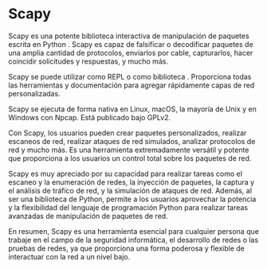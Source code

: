# Scapy 
Scapy es una potente biblioteca interactiva de manipulación de paquetes escrita en Python . Scapy es capaz de falsificar o decodificar paquetes de una amplia cantidad de protocolos, enviarlos por cable, capturarlos, hacer coincidir solicitudes y respuestas, y mucho más.

Scapy se puede utilizar como REPL o como biblioteca . Proporciona todas las herramientas y documentación para agregar rápidamente capas de red personalizadas.

Scapy se ejecuta de forma nativa en Linux, macOS, la mayoría de Unix y en Windows con Npcap. Está publicado bajo GPLv2.

Con Scapy, los usuarios pueden crear paquetes personalizados, realizar escaneos de red, realizar ataques de red simulados, analizar protocolos de red y mucho más. Es una herramienta extremadamente versátil y potente que proporciona a los usuarios un control total sobre los paquetes de red.

Scapy es muy apreciado por su capacidad para realizar tareas como el escaneo y la enumeración de redes, la inyección de paquetes, la captura y el análisis de tráfico de red, y la simulación de ataques de red. Además, al ser una biblioteca de Python, permite a los usuarios aprovechar la potencia y la flexibilidad del lenguaje de programación Python para realizar tareas avanzadas de manipulación de paquetes de red.

En resumen, Scapy es una herramienta esencial para cualquier persona que trabaje en el campo de la seguridad informática, el desarrollo de redes o las pruebas de redes, ya que proporciona una forma poderosa y flexible de interactuar con la red a un nivel bajo.






